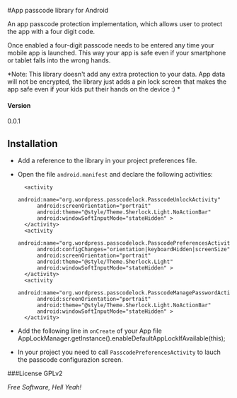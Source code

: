 #App passcode library for Android

An app passcode protection implementation, which allows user to protect the app with a four digit code. 

Once enabled a four-digit passcode needs to be entered any time your mobile app is launched. This way your app is safe even if your smartphone or tablet falls into the wrong hands.

*Note: This library doesn't add any extra protection to your data. App data will not be encrypted, the library just adds a pin lock screen that makes the app safe even if your kids put their hands on the device :) * 


#### Version
0.0.1

## Installation
- Add a reference to the library in your project preferences file.
- Open the file `android.manifest` and declare the following activities:

        <activity
            android:name="org.wordpress.passcodelock.PasscodeUnlockActivity"
            android:screenOrientation="portrait"
            android:theme="@style/Theme.Sherlock.Light.NoActionBar"
            android:windowSoftInputMode="stateHidden" >
        </activity>
        <activity
            android:name="org.wordpress.passcodelock.PasscodePreferencesActivity"
            android:configChanges="orientation|keyboardHidden|screenSize"
            android:screenOrientation="portrait"
            android:theme="@style/Theme.Sherlock.Light"
            android:windowSoftInputMode="stateHidden" >
        </activity>
        <activity
            android:name="org.wordpress.passcodelock.PasscodeManagePasswordActivity"
            android:screenOrientation="portrait"
            android:theme="@style/Theme.Sherlock.Light.NoActionBar"
            android:windowSoftInputMode="stateHidden" >
        </activity>

- Add the following line in `onCreate` of your App file 
        AppLockManager.getInstance().enableDefaultAppLockIfAvailable(this);

- In your project you need to call `PasscodePreferencesActivity` to lauch the passcode configurazion screen.

###License
GPLv2

*Free Software, Hell Yeah!*